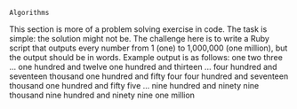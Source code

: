 
`````shell
Algorithms
`````
This section is more of a problem solving exercise in code. The task is simple: the solution might not be.
The challenge here is to write a Ruby script that outputs every number from 1 (one) to 1,000,000 (one million), but the output should be in words. Example output is as follows:
one
two
three
...
one hundred and twelve
one hundred and thirteen
...
four hundred and seventeen thousand one hundred and
fifty four 
four hundred and seventeen thousand one
hundred and fifty five
...
nine hundred and ninety nine thousand nine hundred
and ninety nine 
one million
